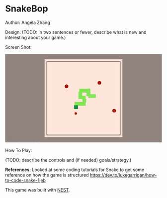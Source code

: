 # SnakeBop

Author: Angela Zhang

Design: (TODO: In two sentences or fewer, describe what is new and interesting about your game.)

Screen Shot:

![Screen Shot](screenshot.png)

How To Play:

(TODO: describe the controls and (if needed) goals/strategy.)

**References:**
Looked at some coding tutorials for Snake to get some reference on how the game is structured
https://dev.to/lukegarrigan/how-to-code-snake-1jeb

This game was built with [NEST](NEST.md).
